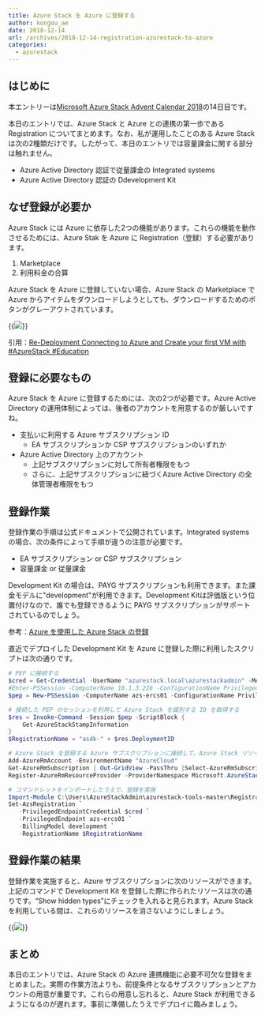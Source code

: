 ```yaml
---
title: Azure Stack を Azure に登録する
author: kongou_ae
date: 2018-12-14
url: /archives/2018-12-14-registration-azurestack-to-azure
categories:
  - azurestack
---
```


## はじめに

本エントリーは[Microsoft Azure Stack Advent Calendar 2018](https://qiita.com/advent-calendar/2018/azure-stack)の14日目です。

本日のエントリでは、Azure Stack と Azure との連携の第一歩である Registration についてまとめます。なお、私が運用したことのある Azure Stack は次の2種類だけです。したがって、本日のエントリでは容量課金に関する部分は触れません。

- Azure Active Directory 認証で従量課金の Integrated systems
- Azure Active Directory 認証の Ddevelopment Kit

## なぜ登録が必要か

Azure Stack には Azure に依存した2つの機能があります。これらの機能を動作させるためには、Azure Stak を Azure に Registration（登録）する必要があります。

1. Marketplace
2. 利用料金の合算

Azure Stack を Azure に登録していない場合、Azure Stack の Marketplace で Azure からアイテムをダウンロードしようとしても、ダウンロードするためのボタンがグレーアウトされています。

{{<img src="./../../images/2018-12-14-001.png">}}

引用：[Re-Deployment Connecting to Azure and Create your first VM with #AzureStack #Education](https://azurestackblog.wordpress.com/2017/09/24/re-deployment-connecting-to-azure-and-create-your-first-vm-with-azurestack-education/)

## 登録に必要なもの

Azure Stack を Azure に登録するためには、次の2つが必要です。Azure Active Directory の運用体制によっては、後者のアカウントを用意するのが厳しいですね。

- 支払いに利用する Azure サブスクリプション ID
  - EA サブスクリプションか CSP サブスクリプションのいずれか
- Azure Active Directory 上のアカウント
  - 上記サブスクリプションに対して所有者権限をもつ
  - さらに、上記サブスクリプションに紐づくAzure Active Directory の全体管理者権限をもつ

## 登録作業

登録作業の手順は公式ドキュメントで公開されています。Integrated systems の場合、次の条件によって手順が違うの注意が必要です。

- EA サブスクリプション or CSP サブスクリプション
- 容量課金 or 従量課金

Development Kit の場合は、PAYG サブスクリプションも利用できます。また課金モデルに"development"が利用できます。Development Kitは評価版という位置付けなので、誰でも登録できるように PAYG サブスクリプションがサポートされているのでしょう。

参考：[Azure を使用した Azure Stack の登録](https://docs.microsoft.com/ja-jp/azure/azure-stack/azure-stack-registration)

直近でデプロイした Development Kit を Azure に登録した際に利用したスクリプトは次の通りです。

```powershell
# PEP に接続する
$cred = Get-Credential -UserName "azurestack.local\azurestackadmin" -Message "Please input password of CloudAdmin"
#Enter-PSSession -ComputerName 10.1.3.226 -ConfigurationName PrivilegedEndpoint -Credential $cred
$pep = New-PSSession -ComputerName azs-ercs01 -ConfigurationName PrivilegedEndpoint -Credential $cred

# 接続した PEP のセッションを利用して Azure Stack を識別する ID を取得する
$res = Invoke-Command -Session $pep -ScriptBlock {
    Get-AzureStackStampInformation
}
$RegistrationName = "asdk-" + $res.DeploymentID

# Azure Stack を登録する Azure サブスクリプションに接続して、Azure Stack リソースプロバイダを登録する
Add-AzureRmAccount -EnvironmentName "AzureCloud"
Get-AzureRmSubscription | Out-GridView -PassThru |Select-AzureRmSubscription
Register-AzureRmResourceProvider -ProviderNamespace Microsoft.AzureStack

# コマンドレットをインポートしたうえで、登録を実施
Import-Module C:\Users\AzureStackAdmin\azurestack-tools-master\Registration\RegisterWithAzure.psm1
Set-AzsRegistration `
   -PrivilegedEndpointCredential $cred `
   -PrivilegedEndpoint azs-ercs01 `
   -BillingModel development `
   -RegistrationName $RegistrationName
```

## 登録作業の結果

登録作業を実施すると、Azure サブスクリプションに次のリソースができます。上記のコマンドで Development Kit を登録した際に作られたリソースは次の通りです。“Show hidden types”にチェックを入れると見られます。Azure Stack を利用している間は、これらのリソースを消さないようにしましょう。

{{<img src="./../../images/2018-12-14-002.png">}}

## まとめ

本日のエントリでは、Azure Stack の Azure 連携機能に必要不可欠な登録をまとめました。実際の作業方法よりも、前提条件となるサブスクリプションとアカウントの用意が重要です。これらの用意し忘れると、Azure Stack が利用できるようになるのが遅れます。事前に準備したうえでデプロイに臨みましょう。


